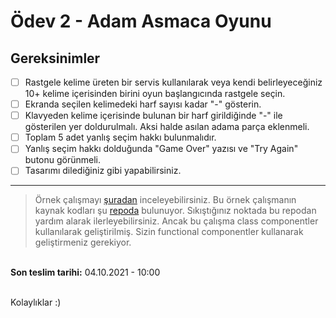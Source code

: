 # Ödev 2 - Adam Asmaca Oyunu

## Gereksinimler

- [ ] Rastgele kelime üreten bir servis kullanılarak veya kendi belirleyeceğiniz 10+ kelime içerisinden birini oyun başlangıcında rastgele seçin.
- [ ] Ekranda seçilen kelimedeki harf sayısı kadar "-" gösterin.
- [ ] Klavyeden kelime içerisinde bulunan bir harf girildiğinde "-" ile gösterilen yer doldurulmalı. Aksi halde asılan adama parça eklenmeli.
- [ ] Toplam 5 adet yanlış seçim hakkı bulunmalıdır.
- [ ] Yanlış seçim hakkı dolduğunda "Game Over" yazısı ve "Try Again" butonu görünmeli.
- [ ] Tasarımı dilediğiniz gibi yapabilirsiniz.

---

> Örnek çalışmayı [şuradan](https://hangman-game.netlify.app/) inceleyebilirsiniz. Bu örnek çalışmanın kaynak kodları şu [repoda](https://github.com/react-puzzle-games/react-hangman) bulunuyor. Sıkıştığınız noktada bu repodan yardım alarak ilerleyebilirsiniz. Ancak bu çalışma class componentler kullanılarak geliştirilmiş. Sizin functional componentler kullanarak geliştirmeniz gerekiyor.

\
**Son teslim tarihi:** 04.10.2021 - 10:00

\
Kolaylıklar :)
